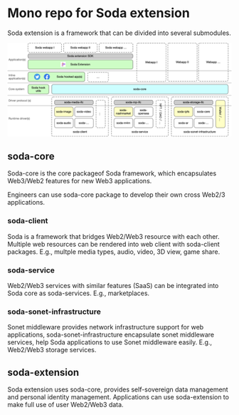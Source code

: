 # Mono repo for Soda extension

Soda extension is a framework that can be divided into several submodules.

![soda-framework](./document/assets/soda-framework.png)

## soda-core

Soda-core is the core packageof Soda framework, which encapsulates Web3/Web2 features for new Web3 applications.

Engineers can use soda-core package to develop their own cross Web2/3 applications.

### soda-client

Soda is a framework that bridges Web2/Web3 resource with each other. Multiple web resources can be rendered into web client with soda-client packages. E.g., multple media types, audio, video, 3D view, game share.

### soda-service

Web2/Web3 services with similar features (SaaS) can be integrated into Soda core as soda-services. E.g., marketplaces.

### soda-sonet-infrastructure

Sonet middleware provides network infrastructure support for web applications, soda-sonet-infrastructure encapsulate sonet middleware services, help Soda applications to use Sonet middleware easily. E.g., Web2/Web3 storage services.

## soda-extension

Soda extension uses soda-core, provides self-sovereign data management and personal identity management. Applications can use soda-extension to make full use of user Web2/Web3 data.
